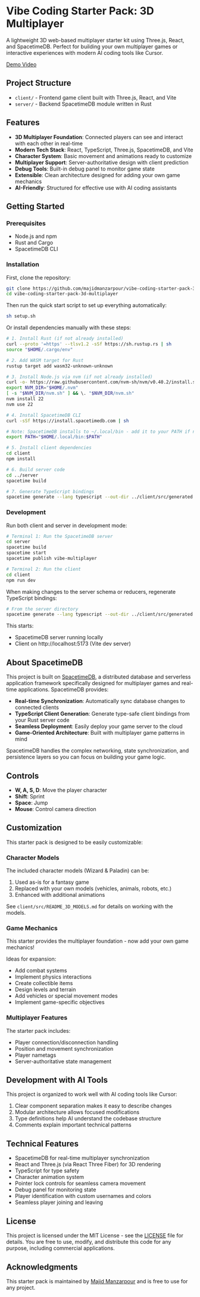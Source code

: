 # Vibe Coding Starter Pack: 3D Multiplayer

A lightweight 3D web-based multiplayer starter kit using Three.js, React, and SpacetimeDB. Perfect for building your own multiplayer games or interactive experiences with modern AI coding tools like Cursor.

[Demo Video](https://x.com/majidmanzarpour/status/1909810088426021192)

## Project Structure

- `client/` - Frontend game client built with Three.js, React, and Vite
- `server/` - Backend SpacetimeDB module written in Rust

## Features

- **3D Multiplayer Foundation**: Connected players can see and interact with each other in real-time
- **Modern Tech Stack**: React, TypeScript, Three.js, SpacetimeDB, and Vite
- **Character System**: Basic movement and animations ready to customize
- **Multiplayer Support**: Server-authoritative design with client prediction
- **Debug Tools**: Built-in debug panel to monitor game state
- **Extensible**: Clean architecture designed for adding your own game mechanics
- **AI-Friendly**: Structured for effective use with AI coding assistants

## Getting Started

### Prerequisites

- Node.js and npm
- Rust and Cargo
- SpacetimeDB CLI

### Installation

First, clone the repository:

```bash
git clone https://github.com/majidmanzarpour/vibe-coding-starter-pack-3d-multiplayer
cd vibe-coding-starter-pack-3d-multiplayer
```

Then run the quick start script to set up everything automatically:

```bash
sh setup.sh
```

Or install dependencies manually with these steps:

```bash
# 1. Install Rust (if not already installed)
curl --proto '=https' --tlsv1.2 -sSf https://sh.rustup.rs | sh
source "$HOME/.cargo/env"

# 2. Add WASM target for Rust
rustup target add wasm32-unknown-unknown

# 3. Install Node.js via nvm (if not already installed)
curl -o- https://raw.githubusercontent.com/nvm-sh/nvm/v0.40.2/install.sh | bash
export NVM_DIR="$HOME/.nvm"
[ -s "$NVM_DIR/nvm.sh" ] && \. "$NVM_DIR/nvm.sh"
nvm install 22
nvm use 22

# 4. Install SpacetimeDB CLI
curl -sSf https://install.spacetimedb.com | sh

# Note: SpacetimeDB installs to ~/.local/bin - add it to your PATH if needed
export PATH="$HOME/.local/bin:$PATH"

# 5. Install client dependencies
cd client
npm install

# 6. Build server code
cd ../server
spacetime build

# 7. Generate TypeScript bindings
spacetime generate --lang typescript --out-dir ../client/src/generated
```

### Development

Run both client and server in development mode:

```bash
# Terminal 1: Run the SpacetimeDB server
cd server
spacetime build
spacetime start
spacetime publish vibe-multiplayer

# Terminal 2: Run the client
cd client
npm run dev
```

When making changes to the server schema or reducers, regenerate TypeScript bindings:

```bash
# From the server directory
spacetime generate --lang typescript --out-dir ../client/src/generated
```

This starts:
- SpacetimeDB server running locally
- Client on http://localhost:5173 (Vite dev server)

## About SpacetimeDB

This project is built on [SpacetimeDB](https://spacetimedb.com), a distributed database and serverless application framework specifically designed for multiplayer games and real-time applications. SpacetimeDB provides:

- **Real-time Synchronization**: Automatically sync database changes to connected clients
- **TypeScript Client Generation**: Generate type-safe client bindings from your Rust server code
- **Seamless Deployment**: Easily deploy your game server to the cloud
- **Game-Oriented Architecture**: Built with multiplayer game patterns in mind

SpacetimeDB handles the complex networking, state synchronization, and persistence layers so you can focus on building your game logic.

## Controls

- **W, A, S, D**: Move the player character
- **Shift**: Sprint
- **Space**: Jump 
- **Mouse**: Control camera direction

## Customization

This starter pack is designed to be easily customizable:

### Character Models

The included character models (Wizard & Paladin) can be:
1. Used as-is for a fantasy game
2. Replaced with your own models (vehicles, animals, robots, etc.)
3. Enhanced with additional animations

See `client/src/README_3D_MODELS.md` for details on working with the models.

### Game Mechanics

This starter provides the multiplayer foundation - now add your own game mechanics!

Ideas for expansion:
- Add combat systems
- Implement physics interactions
- Create collectible items
- Design levels and terrain
- Add vehicles or special movement modes
- Implement game-specific objectives

### Multiplayer Features

The starter pack includes:
- Player connection/disconnection handling
- Position and movement synchronization
- Player nametags
- Server-authoritative state management

## Development with AI Tools

This project is organized to work well with AI coding tools like Cursor:

1. Clear component separation makes it easy to describe changes
2. Modular architecture allows focused modifications
3. Type definitions help AI understand the codebase structure
4. Comments explain important technical patterns

## Technical Features

- SpacetimeDB for real-time multiplayer synchronization
- React and Three.js (via React Three Fiber) for 3D rendering
- TypeScript for type safety
- Character animation system
- Pointer lock controls for seamless camera movement
- Debug panel for monitoring state
- Player identification with custom usernames and colors
- Seamless player joining and leaving

## License

This project is licensed under the MIT License - see the [LICENSE](LICENSE) file for details. You are free to use, modify, and distribute this code for any purpose, including commercial applications.

## Acknowledgments

This starter pack is maintained by [Majid Manzarpour](https://x.com/majidmanzarpour) and is free to use for any project. 
